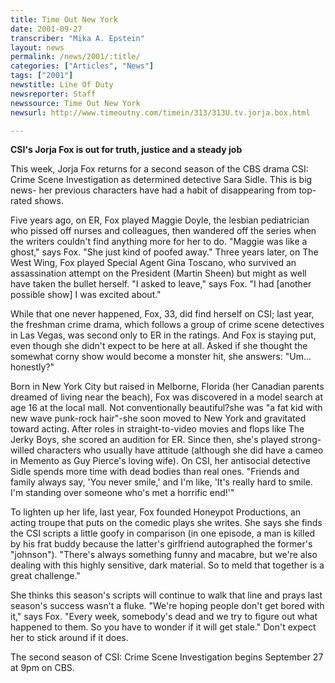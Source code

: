 ```yaml
---
title: Time Out New York
date: 2001-09-27
transcriber: "Mika A. Epstein"
layout: news
permalink: /news/2001/:title/
categories: ["Articles", "News"]
tags: ["2001"]
newstitle: Line Of Duty
newsreporter: Staff
newssource: Time Out New York
newsurl: http://www.timeoutny.com/timein/313/313U.tv.jorja.box.html

---
```

**CSI's Jorja Fox is out for truth, justice and a steady job**

This week, Jorja Fox returns for a second season of the CBS drama CSI: Crime Scene Investigation as determined detective Sara Sidle. This is big news- her previous characters have had a habit of disappearing from top-rated shows.

Five years ago, on ER, Fox played Maggie Doyle, the lesbian pediatrician who pissed off nurses and colleagues, then wandered off the series when the writers couldn't find anything more for her to do. "Maggie was like a ghost," says Fox. "She just kind of poofed away." Three years later, on The West Wing, Fox played Special Agent Gina Toscano, who survived an assassination attempt on the President (Martin Sheen) but might as well have taken the bullet herself. "I asked to leave," says Fox. "I had [another possible show] I was excited about."

While that one never happened, Fox, 33, did find herself on CSI; last year, the freshman crime drama, which follows a group of crime scene detectives in Las Vegas, was second only to ER in the ratings. And Fox is staying put, even though she didn't expect to be here at all. Asked if she thought the somewhat corny show would become a monster hit, she answers: "Um... honestly?"

Born in New York City but raised in Melborne, Florida (her Canadian parents dreamed of living near the beach), Fox was discovered in a model search at age 16 at the local mall. Not conventionally beautiful?she was "a fat kid with new wave punk-rock hair"-she soon moved to New York and gravitated toward acting. After roles in straight-to-video movies and flops like The Jerky Boys, she scored an audition for ER. Since then, she's played strong-willed characters who usually have attitude (although she did have a cameo in Memento as Guy Pierce's loving wife). On CSI, her antisocial detective Sidle spends more time with dead bodies than real ones. "Friends and family always say, 'You never smile,' and I'm like, 'It's really hard to smile. I'm standing over someone who's met a horrific end!'"

To lighten up her life, last year, Fox founded Honeypot Productions, an acting troupe that puts on the comedic plays she writes. She says she finds the CSI scripts a little goofy in comparison (in one episode, a man is killed by his frat buddy because the latter's girlfriend autographed the former's "johnson"). "There's always something funny and macabre, but we're also dealing with this highly sensitive, dark material. So to meld that together is a great challenge."

She thinks this season's scripts will continue to walk that line and prays last season's success wasn't a fluke. "We're hoping people don't get bored with it," says Fox. "Every week, somebody's dead and we try to figure out what happened to them. So you have to wonder if it will get stale." Don't expect her to stick around if it does.

The second season of CSI: Crime Scene Investigation begins September 27 at 9pm on CBS.
